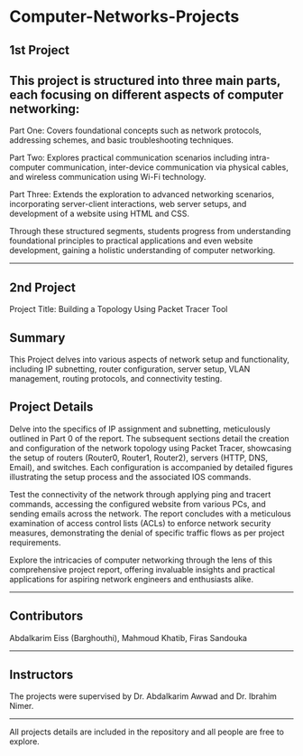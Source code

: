 # Computer-Networks-Projects

1st Project
---

This project is structured into three main parts, each focusing on different aspects of computer networking:
-

Part One:
Covers foundational concepts such as network protocols, addressing schemes, and basic troubleshooting techniques.

Part Two:
Explores practical communication scenarios including intra-computer communication, inter-device communication via physical cables, and wireless communication using Wi-Fi technology.

Part Three:
Extends the exploration to advanced networking scenarios, incorporating server-client interactions, web server setups, and development of a website using HTML and CSS.

Through these structured segments, students progress from understanding foundational principles to practical applications and even website development, gaining a holistic understanding of computer networking.
***
2nd Project
---
Project Title: Building a Topology Using Packet Tracer Tool


Summary
---
This Project delves into various aspects of network setup and functionality, including IP subnetting, router configuration, server setup, VLAN management, routing protocols, and connectivity testing.

Project Details
---
Delve into the specifics of IP assignment and subnetting, meticulously outlined in Part 0 of the report. The subsequent sections detail the creation and configuration of the network topology using Packet Tracer, showcasing the setup of routers (Router0, Router1, Router2), servers (HTTP, DNS, Email), and switches. Each configuration is accompanied by detailed figures illustrating the setup process and the associated IOS commands.

Test the connectivity of the network through applying ping and tracert commands, accessing the configured website from various PCs, and sending emails across the network. The report concludes with a meticulous examination of access control lists (ACLs) to enforce network security measures, demonstrating the denial of specific traffic flows as per project requirements.

Explore the intricacies of computer networking through the lens of this comprehensive project report, offering invaluable insights and practical applications for aspiring network engineers and enthusiasts alike.
***
Contributors
---
Abdalkarim Eiss (Barghouthi), 
Mahmoud Khatib, 
Firas Sandouka
***
Instructors
---
The projects were supervised by Dr. Abdalkarim Awwad and Dr. Ibrahim Nimer.
***
All projects details are included in the repository and all people are free to explore.
